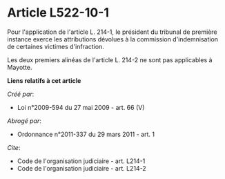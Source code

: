 # Article L522-10-1

Pour l'application de l'article L. 214-1, le président du tribunal de première instance exerce les attributions dévolues à la
commission d'indemnisation de certaines victimes d'infraction. 

Les deux premiers alinéas de l'article L. 214-2 ne sont pas applicables à Mayotte.

**Liens relatifs à cet article**

_Créé par_:

  - Loi n°2009-594 du 27 mai 2009 - art. 66 (V)

_Abrogé par_:

  - Ordonnance n°2011-337 du 29 mars 2011 - art. 1

_Cite_:

  - Code de l'organisation judiciaire - art. L214-1
  - Code de l'organisation judiciaire - art. L214-2
